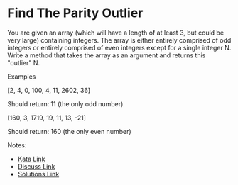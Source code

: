 # Find The Parity Outlier

You are given an array (which will have a length of at least 3, but could be very large) containing integers. The array is either entirely comprised of odd integers or entirely comprised of even integers except for a single integer N. Write a method that takes the array as an argument and returns this "outlier" N.

Examples

[2, 4, 0, 100, 4, 11, 2602, 36]

Should return: 11 (the only odd number)



[160, 3, 1719, 19, 11, 13, -21]

Should return: 160 (the only even number)

Notes:

- [Kata Link](https://www.codewars.com/kata/5526fc09a1bbd946250002dc)
- [Discuss Link](https://www.codewars.com/kata/5526fc09a1bbd946250002dc/discuss)
- [Solutions Link](https://www.codewars.com/kata/5526fc09a1bbd946250002dc/solutions)
